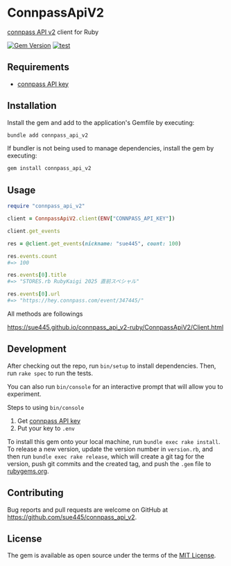 # ConnpassApiV2
[connpass API v2](https://connpass.com/about/api/v2/) client for Ruby

[![Gem Version](https://badge.fury.io/rb/connpass_api_v2.svg)](https://badge.fury.io/rb/connpass_api_v2)
[![test](https://github.com/sue445/connpass_api_v2-ruby/actions/workflows/test.yml/badge.svg)](https://github.com/sue445/connpass_api_v2-ruby/actions/workflows/test.yml)

## Requirements
* [connpass API key](https://connpass.com/about/api/v2/#section/%E6%A6%82%E8%A6%81/%E8%AA%8D%E8%A8%BC)

## Installation

Install the gem and add to the application's Gemfile by executing:

```bash
bundle add connpass_api_v2
```

If bundler is not being used to manage dependencies, install the gem by executing:

```bash
gem install connpass_api_v2
```

## Usage
```ruby
require "connpass_api_v2"

client = ConnpassApiV2.client(ENV["CONNPASS_API_KEY"])

client.get_events

res = @client.get_events(nickname: "sue445", count: 100)

res.events.count
#=> 100

res.events[0].title
#=> "STORES.rb RubyKaigi 2025 直前スペシャル"

res.events[0].url
#=> "https://hey.connpass.com/event/347445/"
```

All methods are followings

https://sue445.github.io/connpass_api_v2-ruby/ConnpassApiV2/Client.html

## Development

After checking out the repo, run `bin/setup` to install dependencies. Then, run `rake spec` to run the tests.

You can also run `bin/console` for an interactive prompt that will allow you to experiment.

Steps to using `bin/console`

1. Get [connpass API key](https://connpass.com/about/api/v2/#section/%E6%A6%82%E8%A6%81/%E8%AA%8D%E8%A8%BC)
2. Put your key to `.env`

To install this gem onto your local machine, run `bundle exec rake install`. To release a new version, update the version number in `version.rb`, and then run `bundle exec rake release`, which will create a git tag for the version, push git commits and the created tag, and push the `.gem` file to [rubygems.org](https://rubygems.org).

## Contributing

Bug reports and pull requests are welcome on GitHub at https://github.com/sue445/connpass_api_v2.

## License

The gem is available as open source under the terms of the [MIT License](https://opensource.org/licenses/MIT).
